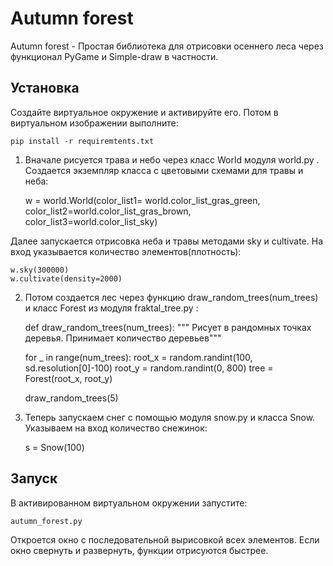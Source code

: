 Autumn forest
=============

Autumn forest - Простая библиотека для отрисовки осеннего леса через функционал PyGame и Simple-draw в частности.

Установка
---------
Создайте виртуальное окружение и активируйте его. Потом в виртуальном изображении выполните:

    pip install -r requiremtents.txt

1. Вначале рисуется трава и небо через класс World модуля world.py . Создается экземпляр класса с цветовыми схемами для травы и неба:


    w = world.World(color_list1= world.color_list_gras_green,
                    color_list2=world.color_list_gras_brown,
                    color_list3=world.color_list_sky)

Далее запускается отрисовка неба и травы методами sky и cultivate. На вход указывается количество элементов(плотность):

    w.sky(300000)
    w.cultivate(density=2000)

2. Потом создается лес через функцию draw_random_trees(num_trees) и класс Forest из модуля fraktal_tree.py :


    def draw_random_trees(num_trees):
    """ Рисует в рандомных точках деревья. Принимает количество деревьев"""

    for _ in range(num_trees):
        root_x = random.randint(100, sd.resolution[0]-100)
        root_y = random.randint(0, 800)
        tree = Forest(root_x, root_y)

    draw_random_trees(5)

3. Теперь запускаем снег с помощью модуля snow.py и класса Snow. Указываем на вход количество снежинок:
    
    
    s = Snow(100)

Запуск
------
В активированном виртуальном окружении запустите:

    autumn_forest.py

Откроется окно с последовательной вырисовкой всех элементов. Если окно свернуть и развернуть, функции отрисуются быстрее.